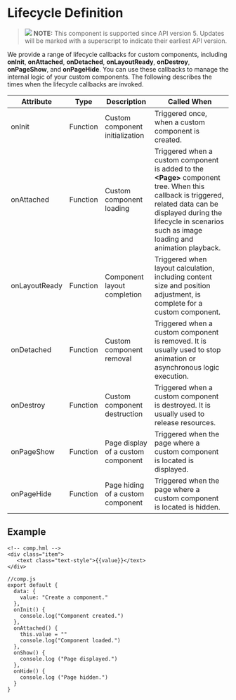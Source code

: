 # Lifecycle Definition

>![](../../public_sys-resources/icon-note.gif) **NOTE:** 
>This component is supported since API version 5. Updates will be marked with a superscript to indicate their earliest API version.

We provide a range of lifecycle callbacks for custom components, including  **onInit**,  **onAttached**,  **onDetached**,  **onLayoutReady**,  **onDestroy**,  **onPageShow**, and  **onPageHide**. You can use these callbacks to manage the internal logic of your custom components. The following describes the times when the lifecycle callbacks are invoked.

| Attribute     | Type     | Description                        | Called When                                                  |
| ------------- | -------- | ---------------------------------- | ------------------------------------------------------------ |
| onInit        | Function | Custom component initialization    | Triggered once, when a custom component is created.          |
| onAttached    | Function | Custom component loading           | Triggered when a custom component is added to the **\<Page>** component tree. When this callback is triggered, related data can be displayed during the lifecycle in scenarios such as image loading and animation playback. |
| onLayoutReady | Function | Component layout completion        | Triggered when layout calculation, including content size and position adjustment, is complete for a custom component. |
| onDetached    | Function | Custom component removal           | Triggered when a custom component is removed. It is usually used to stop animation or asynchronous logic execution. |
| onDestroy     | Function | Custom component destruction       | Triggered when a custom component is destroyed. It is usually used to release resources. |
| onPageShow    | Function | Page display of a custom component | Triggered when the page where a custom component is located is displayed. |
| onPageHide    | Function | Page hiding of a custom component  | Triggered when the page where a custom component is located is hidden. |


## Example

```
<!-- comp.hml -->
<div class="item">  
   <text class="text-style">{{value}}</text>  
</div>
```

```
//comp.js
export default {
  data: {
    value: "Create a component."
  },
  onInit() {
    console.log("Component created.")
  },
  onAttached() {
    this.value = ""
    console.log("Component loaded.")
  },
  onShow() {
    console.log ("Page displayed.")
  },
  onHide() {
    console.log ("Page hidden.")
  }
}
```

